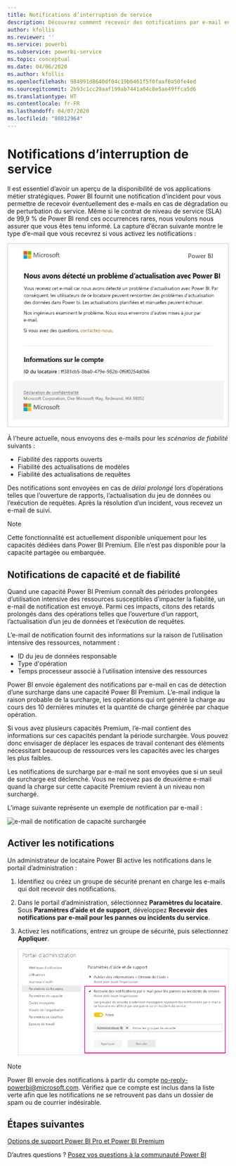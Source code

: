 ```yaml
---
title: Notifications d’interruption de service
description: Découvrez comment recevoir des notifications par e-mail en cas de perturbation ou de dégradation du service Power BI.
author: kfollis
ms.reviewer: ''
ms.service: powerbi
ms.subservice: powerbi-service
ms.topic: conceptual
ms.date: 04/06/2020
ms.author: kfollis
ms.openlocfilehash: 984991d8640df04c19b6461f5f0faaf0a50fe4ed
ms.sourcegitcommit: 2b93c1cc29aaf199ab7441a04c8e5ae49ffca5d6
ms.translationtype: HT
ms.contentlocale: fr-FR
ms.lasthandoff: 04/07/2020
ms.locfileid: "80812964"
---
```

# <a name="service-interruption-notifications"></a>Notifications d’interruption de service

Il est essentiel d’avoir un aperçu de la disponibilité de vos applications métier stratégiques. Power BI fournit une notification d’incident pour vous permettre de recevoir éventuellement des e-mails en cas de dégradation ou de perturbation du service. Même si le contrat de niveau de service (SLA) de 99,9 % de Power BI rend ces occurrences rares, nous voulons nous assurer que vous êtes tenu informé. La capture d’écran suivante montre le type d’e-mail que vous recevrez si vous activez les notifications :

![Actualiser l’e-mail de notification](media/service-interruption-notifications/refresh-notification-email.png)

À l’heure actuelle, nous envoyons des e-mails pour les _scénarios de fiabilité_ suivants :

- Fiabilité des rapports ouverts
- Fiabilité des actualisations de modèles
- Fiabilité des actualisations de requêtes

Des notifications sont envoyées en cas de _délai prolongé_ lors d’opérations telles que l’ouverture de rapports, l’actualisation du jeu de données ou l’exécution de requêtes. Après la résolution d’un incident, vous recevez un e-mail de suivi.

> [!NOTE]
> Cette fonctionnalité est actuellement disponible uniquement pour les capacités dédiées dans Power BI Premium. Elle n’est pas disponible pour la capacité partagée ou embarquée.

## <a name="capacity-and-reliability-notifications"></a>Notifications de capacité et de fiabilité

Quand une capacité Power BI Premium connaît des périodes prolongées d’utilisation intensive des ressources susceptibles d’impacter la fiabilité, un e-mail de notification est envoyé. Parmi ces impacts, citons des retards prolongés dans des opérations telles que l’ouverture d’un rapport, l’actualisation d’un jeu de données et l’exécution de requêtes. 

L’e-mail de notification fournit des informations sur la raison de l’utilisation intensive des ressources, notamment :

* ID du jeu de données responsable
* Type d'opération
* Temps processeur associé à l’utilisation intensive des ressources

Power BI envoie également des notifications par e-mail en cas de détection d’une surcharge dans une capacité Power BI Premium. L’e-mail indique la raison probable de la surcharge, les opérations qui ont généré la charge au cours des 10 dernières minutes et la quantité de charge générée par chaque opération. 

Si vous avez plusieurs capacités Premium, l’e-mail contient des informations sur ces capacités pendant la période surchargée. Vous pouvez donc envisager de déplacer les espaces de travail contenant des éléments nécessitant beaucoup de ressources vers les capacités avec les charges les plus faibles.

Les notifications de surcharge par e-mail ne sont envoyées que si un seuil de surcharge est déclenché. Vous ne recevez pas de deuxième e-mail quand la charge sur cette capacité Premium revient à un niveau non surchargé.

L’image suivante représente un exemple de notification par e-mail :


![e-mail de notification de capacité surchargée](media/service-interruption-notifications/refresh-notification-email-2.png)


## <a name="enable-notifications"></a>Activer les notifications

Un administrateur de locataire Power BI active les notifications dans le portail d’administration :

1. Identifiez ou créez un groupe de sécurité prenant en charge les e-mails qui doit recevoir des notifications.

1. Dans le portail d’administration, sélectionnez **Paramètres du locataire**. Sous **Paramètres d’aide et de support**, développez **Recevoir des notifications par e-mail pour les pannes ou incidents du service**.

1. Activez les notifications, entrez un groupe de sécurité, puis sélectionnez **Appliquer**.

    ![Activer les notifications de service](media/service-interruption-notifications/enable-notifications.png)

> [!NOTE]
> Power BI envoie des notifications à partir du compte no-reply-powerbi@microsoft.com. Vérifiez que ce compte est inclus dans la liste verte afin que les notifications ne se retrouvent pas dans un dossier de spam ou de courrier indésirable.

## <a name="next-steps"></a>Étapes suivantes

[Options de support Power BI Pro et Power BI Premium](service-support-options.md)

D’autres questions ? [Posez vos questions à la communauté Power BI](https://community.powerbi.com/)
